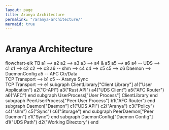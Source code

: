 ```yaml
---
layout: page
title: Aranya Architecture
permalink: "/aranya-architecture/"
mermaid: true
---
```


# Aranya Architecture

<div class="mermaid">
flowchart-elk TB
    a1 --> a2
    a2 --> a3
    a3 --> a4 & a5
    a5 --> a6
    a4 -- UDS --> c1
    c1 --> c2
    c2 --> c3
    a6 -- shm --> c4
    c4 --> c5
    c5 --> c6
    Daemon --> DaemonConfig
    a5 -- AFC Ctr/Data <br> TCP Transport --> b1
    c5 -- Aranya Sync <br> TCP Transport --> e1
    subgraph ClientLibrary["Client Library"]
            a1("User Application")
            a2("C-API")
            a3("Rust API")
            a4("UDS Client")
            a5("AFC Router")
            a6("AFC")
    end
    subgraph UserProcess["User Process"]
            ClientLibrary
    end
    subgraph PeerUserProcess["Peer User Process"]
            b1("AFC Router")
    end
    subgraph Daemon["Daemon"]
            c1("UDS API")
            c2("Aranya")
            c3("Policy")
            c4("shm")
            c5("Sync")
            c6("Storage")
    end
    subgraph PeerDaemon["Peer Daemon"]
            e1("Sync")
    end
    subgraph DaemonConfig["Daemon Config"]
            d1("UDS Path")
            d2("Working Directory")
    end
</div>

